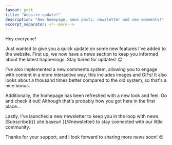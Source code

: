 ```yaml
---
layout: post
title: "Website update!"
description: "New homepage, news posts, newsletter and new comments!"
excerpt_separator: <!--more-->
---
```


Hey everyone!

Just wanted to give you a quick update on some new features I've added to the website. First up, we now have a news section to keep you informed about the latest happenings. Stay tuned for updates! 😊
<!--more-->

I've also implemented a new comments system, allowing you to engage with content in a more interactive way, this includes images and GIFs! It also looks about a thousand times better compared to the old system, so that's a nice bonus.

Additionally, the homepage has been refreshed with a new look and feel. Go and check it out! Although that's probably how you got here in the first place...

Lastly, I've launched a new newsletter to keep you in the loop with news. [Subscribe]({{ site.baseurl }}/#newsletter) to stay connected with our little community.

Thanks for your support, and I look forward to sharing more news soon! 😉

<br/>